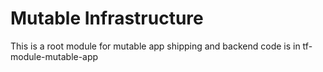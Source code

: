 # Mutable Infrastructure 

This is a root module for mutable app shipping and backend code is in tf-module-mutable-app